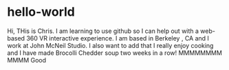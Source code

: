 # hello-world
Hi, THis is Chris.  I am learning to use github so I can help out with a web-based 360 VR interactive experience.  I am based in Berkeley , CA and I work at John McNeil Studio. I also want to add that I really enjoy cooking and I have made Brocolli Chedder soup two weeks in a row!  MMMMMMMM MMMM Good
